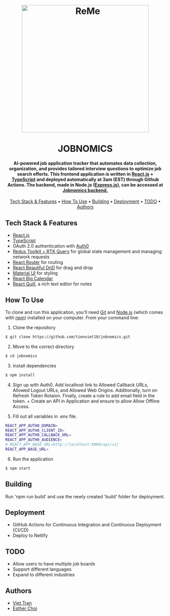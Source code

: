 
<h1 align="center">
  <br>
  <a href="https://jobnomics.net/"><img src="https://user-images.githubusercontent.com/70352144/228985158-dbfd0ef1-3df7-4628-8161-5011e6db8cf0.png" alt="ReMe" width="400"></a>
  <br>
  <br>
  JOBNOMICS
  <br>
</h1>


<h4 align="center">AI-powered job application tracker that automates data collection, organization, and provides tailored interview questions to optimize job search efforts. This frontend application is written in <a href="https://reactjs.org/">React.js</a> + <a href="https://www.typescriptlang.org/">TypeScript</a> and deployed automatically at 3am (EST) through Github Actions. The backend, made in Node.js (<a href="https://expressjs.com/">Express.js</a>), can be accessed at <a href="https://github.com/esther-sh-choi/jobnomics-api">Jobnomics backend.</a></h4>

<p align="center">
  <a href="#key-features">Tech Stack & Features</a> •
  <a href="#how-to-use">How To Use</a> •
  <a href="#building">Building</a> •
  <a href="#deployment">Deployment</a> •
  <a href="#todo">TODO</a> •
  <a href="#authors">Authors</a> 
</p>

## Tech Stack & Features

* [React.js](https://reactjs.org)
* [TypeScript](https://www.typescriptlang.org/)
* OAuth 2.0 authentication with [Auth0](https://auth0.com/)
* [Redux Toolkit + RTK Query](https://redux-toolkit.js.org/) for global state management and managing network requests
* [React Router](https://reactrouter.com/) for routing
* [React Beautiful DnD](https://github.com/atlassian/react-beautiful-dnd) for drag and drop
* [Material UI](https://mui.com/) for styling
* [React Big Calendar](https://github.com/jquense/react-big-calendar)
* [React Quill](https://github.com/jquense/react-big-calendar), a rich text editor for notes

## How To Use

To clone and run this application, you'll need [Git](https://git-scm.com) and [Node.js](https://nodejs.org/en/download/) (which comes with [npm](http://npmjs.com)) installed on your computer. From your command line:

1. Clone the repository

```sh
$ git clone https://github.com/tienviet10/jobnomics.git
```

2. Move to the correct directory

```sh
$ cd jobnomics
```

3. Install dependencies

```sh
$ npm install
```

4. Sign up with Auth0. Add localhost link to Allowed Callback URLs, Allowed Logout URLs, and Allowed Web Origins. Additionally, turn on Refresh Token Rotaion. Finally, create a rule to add email field in the token. + Create an API in Application and ensure to allow Allow Offline Access.


5. Fill out all variables in .env file.

```sh
REACT_APP_AUTH0_DOMAIN=
REACT_APP_AUTH0_CLIENT_ID=
REACT_APP_AUTH0_CALLBACK_URL=
REACT_APP_AUTH0_AUDIENCE=
# REACT_APP_BASE_URL=http://localhost:8080/api/v1/
REACT_APP_BASE_URL=
```

6. Run the application

```sh
$ npm start
```

## Building

Run 'npm run build' and use the newly created 'build' folder for deployment.

## Deployment
- GitHub Actions for Continuous Integration and Continuous Deployment (CI/CD)
- Deploy to Netlify

## TODO

* Allow users to have multiple job boards
* Support different languages
* Expand to different industries

## Authors
- <a href="https://github.com/tienviet10">Viet Tran</a>
- <a href="https://github.com/esther-sh-choi">Esther Choi</a>
